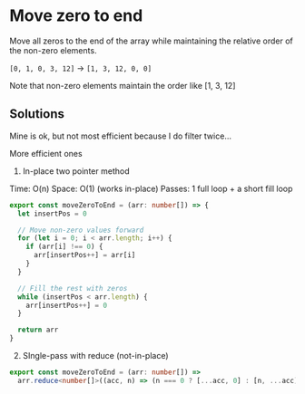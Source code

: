 # Move zero to end

Move all zeros to the end of the array while maintaining the relative order of the non-zero elements.

`[0, 1, 0, 3, 12]` -> `[1, 3, 12, 0, 0]`

Note that non-zero elements maintain the order like [1, 3, 12]

## Solutions

Mine is ok, but not most efficient because I do filter twice...

More efficient ones

1. In-place two pointer method

Time: O(n)
Space: O(1) (works in-place)
Passes: 1 full loop + a short fill loop

```ts
export const moveZeroToEnd = (arr: number[]) => {
  let insertPos = 0

  // Move non-zero values forward
  for (let i = 0; i < arr.length; i++) {
    if (arr[i] !== 0) {
      arr[insertPos++] = arr[i]
    }
  }

  // Fill the rest with zeros
  while (insertPos < arr.length) {
    arr[insertPos++] = 0
  }

  return arr
}
```

2. SIngle-pass with reduce (not-in-place)

```ts
export const moveZeroToEnd = (arr: number[]) =>
  arr.reduce<number[]>((acc, n) => (n === 0 ? [...acc, 0] : [n, ...acc]), [])
```
